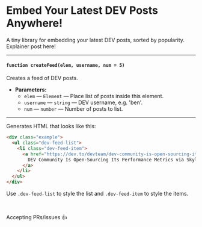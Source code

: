# Embed Your Latest DEV Posts Anywhere!

A tiny library for embedding your latest DEV posts, sorted by popularity. Explainer post here!

<hr>

#### `function createFeed(elem, username, num = 5)`

Creates a feed of DEV posts.

 * **Parameters:**
   * `elem` — `Element` — Place list of posts inside this element.
   * `username` — `string` — DEV username, e.g. 'ben'.
   * `num` — `number` — Number of posts to list.

<hr>

Generates HTML that looks like this:

```html
<div class="example">
  <ul class="dev-feed-list">
    <li class="dev-feed-item">
      <a href="https://dev.to/devteam/dev-community-is-open-sourcing-its-performance-metrics-via-skylight-221m">
        DEV Community Is Open-Sourcing Its Performance Metrics via Skylight
      </a>
    </li>
  </ul>
</div>
```

Use `.dev-feed-list` to style the list and `.dev-feed-item` to style the items.

<br>

Accepting PRs/issues 👍
